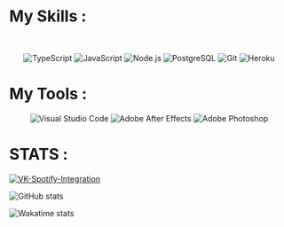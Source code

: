 # My Skills :
</br>

<p align="center">
    <img alt="TypeScript" src="https://img.shields.io/badge/TypeScript-3178C6?style=for-the-badge&logo=TypeScript&logoColor=white" alt="TypeScript">
    <img alt="JavaScript" src="https://img.shields.io/badge/JavaScript-F7DF1E?&style=for-the-badge&logo=JavaScript&logoColor=222222">
    <img alt="Node.js" src="https://img.shields.io/badge/Node.js-339933?style=for-the-badge&logo=Node.js&logoColor=white">
    <img alt="PostgreSQL" src="https://img.shields.io/badge/PostgreSQL-336791?&style=for-the-badge&logo=PostgreSQL&logoColor=white">
    <img alt="Git" src="https://img.shields.io/badge/Git-F05032?&style=for-the-badge&logo=Git&logoColor=white">
    <img alt="Heroku" src="https://img.shields.io/badge/-Heroku-430098?style=for-the-badge&logo=Heroku&logoColor=white" />
</p>

# My Tools :

<p align="center">
    <img alt="Visual Studio Code" src="https://img.shields.io/badge/Visual%20Studio%20Code-007ACC?&style=for-the-badge&logo=Visual-Studio-Code&logoColor=white">
    <img alt="Adobe After Effects" src="https://img.shields.io/badge/Adobe%20After%20Effects-9999FF?&style=for-the-badge&logo=Adobe-After-Effects&logoColor=white">
    <img alt="Adobe Photoshop" src="https://img.shields.io/badge/Adobe%20Photoshop-31A8FF?&style=for-the-badge&logo=Adobe-Photoshop&logoColor=white">
</p>


# STATS :
<p align="center">

[![VK-Spotify-Integration](https://github-readme-stats.vercel.app/api/pin/?username=yokkkoso&repo=VK-Spotify-Integration&theme=dark)](https://github.com/yokkkoso/VK-Spotify-Integration)

![GitHub stats](https://github-readme-stats.vercel.app/api?username=yokkkoso&show_icons=true&theme=dark)

![Wakatime stats](https://github-readme-stats.vercel.app/api/wakatime?username=yokkkoso&theme=dark)

</p>